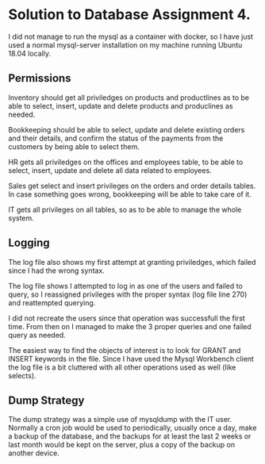 # Solution to Database Assignment 4.

I did not manage to run the mysql as a container with docker, so I have just used a normal mysql-server installation on my machine running Ubuntu 18.04 locally.

## Permissions
Inventory should get all priviledges on products and productlines as to be able to select, insert, update and delete products and produclines as needed.

Bookkeeping should be able to select, update and delete existing orders and their details, and confirm the status of the payments from the customers by being able to select them.

HR gets all priviledges on the offices and employees table, to be able to select, insert, update and delete all data related to employees.

Sales get select and insert privileges on the orders and order details tables. In case something goes wrong, bookkeeping will be able to take care of it.

IT gets all privileges on all tables, so as to be able to manage the whole system.

## Logging
The log file also shows my first attempt at granting priviledges, which failed since I had the wrong syntax.

The log file shows I attempted to log in as one of the users and failed to query, so I reassigned privileges with the proper syntax (log file line 270) and reattempted querying.

I did not recreate the users since that operation was successfull the first time. From then on I managed to make the 3 proper queries and one failed query as needed.

The easiest way to find the objects of interest is to look for GRANT and INSERT keywords in the file. Since I have used the Mysql Workbench client the log file is a bit cluttered with all other operations used as well (like selects).

## Dump Strategy
The dump strategy was a simple use of mysqldump with the IT user. Normally a cron job would be used to periodically, usually once a day, make a backup of the database, and the backups for at least the last 2 weeks or last month would be kept on the server, plus a copy of the backup on another device.
